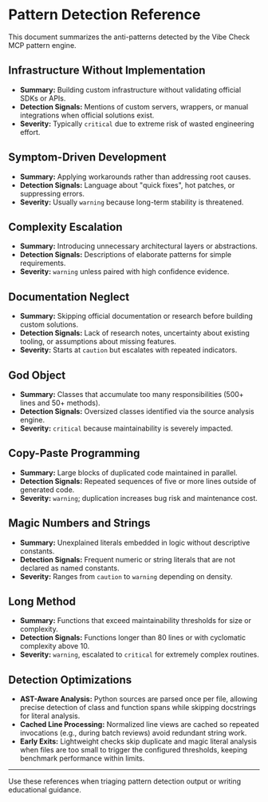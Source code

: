 # Pattern Detection Reference

This document summarizes the anti-patterns detected by the Vibe Check MCP pattern engine.

## Infrastructure Without Implementation
- **Summary:** Building custom infrastructure without validating official SDKs or APIs.
- **Detection Signals:** Mentions of custom servers, wrappers, or manual integrations when official solutions exist.
- **Severity:** Typically `critical` due to extreme risk of wasted engineering effort.

## Symptom-Driven Development
- **Summary:** Applying workarounds rather than addressing root causes.
- **Detection Signals:** Language about "quick fixes", hot patches, or suppressing errors.
- **Severity:** Usually `warning` because long-term stability is threatened.

## Complexity Escalation
- **Summary:** Introducing unnecessary architectural layers or abstractions.
- **Detection Signals:** Descriptions of elaborate patterns for simple requirements.
- **Severity:** `warning` unless paired with high confidence evidence.

## Documentation Neglect
- **Summary:** Skipping official documentation or research before building custom solutions.
- **Detection Signals:** Lack of research notes, uncertainty about existing tooling, or assumptions about missing features.
- **Severity:** Starts at `caution` but escalates with repeated indicators.

## God Object
- **Summary:** Classes that accumulate too many responsibilities (500+ lines and 50+ methods).
- **Detection Signals:** Oversized classes identified via the source analysis engine.
- **Severity:** `critical` because maintainability is severely impacted.

## Copy-Paste Programming
- **Summary:** Large blocks of duplicated code maintained in parallel.
- **Detection Signals:** Repeated sequences of five or more lines outside of generated code.
- **Severity:** `warning`; duplication increases bug risk and maintenance cost.

## Magic Numbers and Strings
- **Summary:** Unexplained literals embedded in logic without descriptive constants.
- **Detection Signals:** Frequent numeric or string literals that are not declared as named constants.
- **Severity:** Ranges from `caution` to `warning` depending on density.

## Long Method
- **Summary:** Functions that exceed maintainability thresholds for size or complexity.
- **Detection Signals:** Functions longer than 80 lines or with cyclomatic complexity above 10.
- **Severity:** `warning`, escalated to `critical` for extremely complex routines.

## Detection Optimizations
- **AST-Aware Analysis:** Python sources are parsed once per file, allowing precise detection of class and function spans while skipping docstrings for literal analysis.
- **Cached Line Processing:** Normalized line views are cached so repeated invocations (e.g., during batch reviews) avoid redundant string work.
- **Early Exits:** Lightweight checks skip duplicate and magic literal analysis when files are too small to trigger the configured thresholds, keeping benchmark performance within limits.

---
Use these references when triaging pattern detection output or writing educational guidance.
